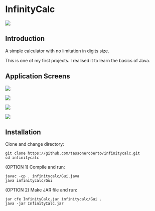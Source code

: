 # InfinityCalc

![](https://raw.githubusercontent.com/tassoneroberto/infinitycalc/master/res/images/icon.png)

## Introduction
A simple calculator with no limitation in digits size.

This is one of my first projects. I realised it to learn the basics of Java.

## Application Screens
![](https://raw.githubusercontent.com/tassoneroberto/infinitycalc/master/screenshots/screenshot1.png)


![](https://raw.githubusercontent.com/tassoneroberto/infinitycalc/master/screenshots/screenshot2.png)


![](https://raw.githubusercontent.com/tassoneroberto/infinitycalc/master/screenshots/screenshot3.png)


![](https://raw.githubusercontent.com/tassoneroberto/infinitycalc/master/screenshots/screenshot4.png)

## Installation
Clone and change directory:
```
git clone https://github.com/tassoneroberto/infinitycalc.git
cd infinitycalc

```
(OPTION 1) Compile and run:
```
javac -cp . infinitycalc/Gui.java
java infinitycalc/Gui
```
(OPTION 2) Make JAR file and run:
```
jar cfe InfinityCalc.jar infinitycalc/Gui .
java -jar InfinityCalc.jar
```
